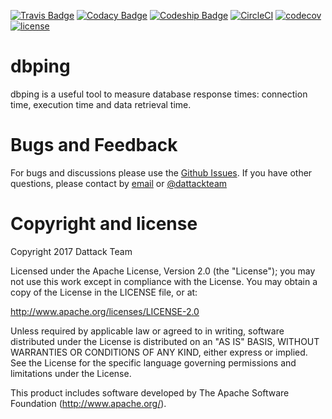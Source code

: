 [![Travis Badge](https://secure.travis-ci.org/dattack/dbping.svg?branch=master)](https://travis-ci.org/dattack/dbping/builds)
[![Codacy Badge](https://api.codacy.com/project/badge/Grade/ebbfe656384f4f1993ec46fffd1d8aa3)](https://www.codacy.com/app/dattack/dbping)
[![Codeship Badge](https://codeship.com/projects/f73609f0-6fe2-0134-dcfd-3acc74581569/status?branch=master)](https://app.codeship.com/projects/178133)
[![CircleCI](https://circleci.com/gh/dattack/dbping.svg?style=svg)](https://circleci.com/gh/dattack/dbping)
[![codecov](https://codecov.io/gh/dattack/dbping/branch/master/graph/badge.svg)](https://codecov.io/gh/dattack/dbping)
[![license](https://img.shields.io/:license-Apache-blue.svg?style=plastic-square)](LICENSE.md)

dbping
=======

dbping is a useful tool to measure database response times: connection time, execution time and data retrieval time.



Bugs and Feedback
=========
For bugs and discussions please use the [Github Issues](https://github.com/dattack/dbping/issues). If you have other questions, please contact by [email](mailto:dev@dattack.com) or [@dattackteam](https://twitter.com/dattackteam) 

Copyright and license
=========

Copyright 2017 Dattack Team

Licensed under the Apache License, Version 2.0 (the "License"); you may not use this work except in compliance with the License. You may obtain a copy of the License in the LICENSE file, or at:

http://www.apache.org/licenses/LICENSE-2.0

Unless required by applicable law or agreed to in writing, software distributed under the License is distributed on an "AS IS" BASIS, WITHOUT WARRANTIES OR CONDITIONS OF ANY KIND, either express or implied. See the License for the specific language governing permissions and limitations under the License.

This product includes software developed by The Apache Software Foundation (http://www.apache.org/).

